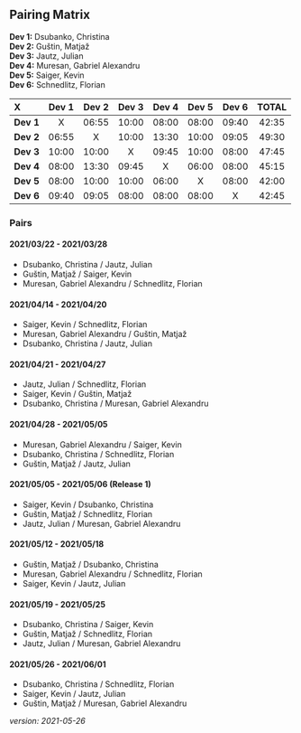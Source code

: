 ## Pairing Matrix


**Dev 1:** Dsubanko, Christina\
**Dev 2:** Guštin, Matjaž\
**Dev 3:** Jautz, Julian \
**Dev 4:** Muresan, Gabriel Alexandru\
**Dev 5:** Saiger, Kevin\
**Dev 6:** Schnedlitz, Florian

| X           | Dev 1       | Dev 2       | Dev 3       | Dev 4   	  | Dev 5       | Dev 6       | TOTAL |
| :---        |    :----:   |    :----:   |    :----:   |    :----:   |    :----:   |    :----:   | :---: |
| **Dev 1**   | X           | 06:55       | 10:00       | 08:00       | 08:00       | 09:40       | 42:35 |
| **Dev 2**   | 06:55       | X           | 10:00       | 13:30       | 10:00       | 09:05       | 49:30 |
| **Dev 3**   | 10:00       | 10:00       | X           | 09:45       | 10:00       | 08:00       | 47:45 |
| **Dev 4**   | 08:00       | 13:30       | 09:45       | X           | 06:00       | 08:00       | 45:15 |
| **Dev 5**   | 08:00       | 10:00       | 10:00       | 06:00       | X           | 08:00       | 42:00 |
| **Dev 6**   | 09:40       | 09:05       | 08:00       | 08:00       | 08:00       | X           | 42:45 |


### Pairs

#### 2021/03/22 - 2021/03/28
- Dsubanko, Christina / Jautz, Julian
- Guštin, Matjaž / Saiger, Kevin
- Muresan, Gabriel Alexandru / Schnedlitz, Florian

#### 2021/04/14 - 2021/04/20
- Saiger, Kevin / Schnedlitz, Florian
- Muresan, Gabriel Alexandru / Guštin, Matjaž
- Dsubanko, Christina / Jautz, Julian

#### 2021/04/21 - 2021/04/27

- Jautz, Julian / Schnedlitz, Florian
- Saiger, Kevin / Guštin, Matjaž
- Dsubanko, Christina / Muresan, Gabriel Alexandru

#### 2021/04/28 - 2021/05/05

- Muresan, Gabriel Alexandru / Saiger, Kevin
- Dsubanko, Christina / Schnedlitz, Florian
- Guštin, Matjaž / Jautz, Julian

#### 2021/05/05 - 2021/05/06 (Release 1)

- Saiger, Kevin / Dsubanko, Christina
- Guštin, Matjaž / Schnedlitz, Florian
- Jautz, Julian / Muresan, Gabriel Alexandru

#### 2021/05/12 - 2021/05/18

- Guštin, Matjaž / Dsubanko, Christina 
- Muresan, Gabriel Alexandru / Schnedlitz, Florian
- Saiger, Kevin / Jautz, Julian 

#### 2021/05/19 - 2021/05/25

- Dsubanko, Christina / Saiger, Kevin
- Guštin, Matjaž / Schnedlitz, Florian
- Jautz, Julian / Muresan, Gabriel Alexandru

#### 2021/05/26 - 2021/06/01

- Dsubanko, Christina / Schnedlitz, Florian
- Saiger, Kevin / Jautz, Julian
- Guštin, Matjaž / Muresan, Gabriel Alexandru

*version: 2021-05-26*
